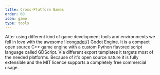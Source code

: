 ```yaml
---
title: Cross-Platform Games
order: 60
icon: game
type: tools
---
```


After using different kind of game development tools and environments we fell in love with the awesome !Icon[godot](){} Godot Engine. It is a compact open source C++ game engine with a custom Python flavored script language called GDScript. Via different export templates it targets most of the needed platforms. Because of it's open source nature it is fully extensible and the MIT licence supports a completely free commercial usage.
